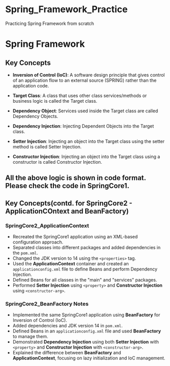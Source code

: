 # Spring_Framework_Practice
Practicing Spring  Framework from scratch

# Spring Framework

## Key Concepts

- **Inversion of Control (IoC)**: A software design principle that gives control of an application flow to an external source (SPRING) rather than the application code.

- **Target Class**: A class that uses other class services/methods or business logic is called the Target class.

- **Dependency Object**: Services used inside the Target class are called Dependency Objects.

- **Dependency Injection**: Injecting Dependent Objects into the Target class.

- **Setter Injection**: Injecting an object into the Target class using the setter method is called Setter Injection.

- **Constructor Injection**: Injecting an object into the Target class using a constructor is called Constructor Injection.

All the above logic is shown in code format. Please check the code in **SpringCore1**.
---------------------------------------------------------------------------------------------------------------------------------------------------------
## Key Concepts(contd. for SpringCore2 - ApplicationCOntext and BeanFactory)
### SpringCore2_ApplicationContext 
- Recreated the SpringCore1 application using an XML-based configuration approach.
- Separated classes into different packages and added dependencies in the `pom.xml`.
- Changed the JDK version to 14 using the `<properties>` tag.
- Used the **ApplicationContext** container and created an `applicationconfig.xml` file to define Beans and perform Dependency Injection.
- Defined Beans for all classes in the "main" and "services" packages.
- Performed **Setter Injection** using `<property>` and **Constructor Injection** using `<constructor-arg>`.

### SpringCore2_BeanFactory Notes
- Implemented the same SpringCore1 application using **BeanFactory** for Inversion of Control (IoC).
- Added dependencies and JDK version 14 in `pom.xml`.
- Defined Beans in an `applicationconfig.xml` file and used **BeanFactory** to manage them.
- Demonstrated **Dependency Injection** using both **Setter Injection** with `<property>` and **Constructor Injection** with `<constructor-arg>`.
- Explained the difference between **BeanFactory** and **ApplicationContext**, focusing on lazy initialization and IoC management.





